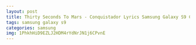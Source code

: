 ```yaml
---
layout: post
title: Thirty Seconds To Mars - Conquistador Lyrics Samsung Galaxy S9 Case
tags: samsung galaxy s9
categories: samsung
img: 1PhkhHiD9EZLJ2HDM4rYdNrJN1j6CPvnE
---
```

